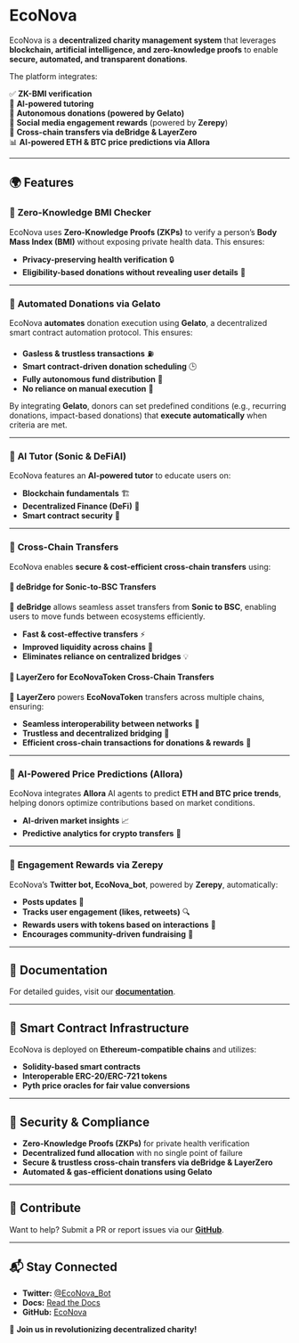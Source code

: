 # **EcoNova**

EcoNova is a **decentralized charity management system** that leverages **blockchain, artificial intelligence, and zero-knowledge proofs** to enable **secure, automated, and transparent donations**.

The platform integrates:

✅ **ZK-BMI verification**  
🤖 **AI-powered tutoring**  
💸 **Autonomous donations (powered by Gelato)**  
📢 **Social media engagement rewards** (powered by **Zerepy**)  
🔁 **Cross-chain transfers via deBridge & LayerZero**  
📊 **AI-powered ETH & BTC price predictions via Allora**

---

## 🌍 **Features**

### 🔹 **Zero-Knowledge BMI Checker**

EcoNova uses **Zero-Knowledge Proofs (ZKPs)** to verify a person’s **Body Mass Index (BMI)** without exposing private health data. This ensures:

- **Privacy-preserving health verification** 🔒
- **Eligibility-based donations without revealing user details** 🏥

---

### 🔹 **Automated Donations via Gelato**

EcoNova **automates** donation execution using **Gelato**, a decentralized smart contract automation protocol. This ensures:

- **Gasless & trustless transactions** ⛽
- **Smart contract-driven donation scheduling** 🕒
- **Fully autonomous fund distribution** 💸
- **No reliance on manual execution** 🚀

By integrating **Gelato**, donors can set predefined conditions (e.g., recurring donations, impact-based donations) that **execute automatically** when criteria are met.

---

### 🔹 **AI Tutor (Sonic & DeFiAI)**

EcoNova features an **AI-powered tutor** to educate users on:

- **Blockchain fundamentals** 🏗️
- **Decentralized Finance (DeFi)** 💱
- **Smart contract security** 🔐

---

### 🔹 **Cross-Chain Transfers**

EcoNova enables **secure & cost-efficient cross-chain transfers** using:

#### 🔀 **deBridge for Sonic-to-BSC Transfers**

💱 **deBridge** allows seamless asset transfers from **Sonic to BSC**, enabling users to move funds between ecosystems efficiently.

- **Fast & cost-effective transfers** ⚡
- **Improved liquidity across chains** 🔄
- **Eliminates reliance on centralized bridges** 💡

#### 🔀 **LayerZero for EcoNovaToken Cross-Chain Transfers**

🌉 **LayerZero** powers **EcoNovaToken** transfers across multiple chains, ensuring:

- **Seamless interoperability between networks** 🔗
- **Trustless and decentralized bridging** 🏦
- **Efficient cross-chain transactions for donations & rewards** 💸

---

### 🔹 **AI-Powered Price Predictions (Allora)**

EcoNova integrates **Allora** AI agents to predict **ETH and BTC price trends**, helping donors optimize contributions based on market conditions.

- **AI-driven market insights** 📈
- **Predictive analytics for crypto transfers** 🧠

---

### 🔹 **Engagement Rewards via Zerepy**

EcoNova’s **Twitter bot, EcoNova_bot**, powered by **Zerepy**, automatically:

- **Posts updates** 📢
- **Tracks user engagement (likes, retweets)** 🔍
- **Rewards users with tokens based on interactions** 🎁
- **Encourages community-driven fundraising** 🤝

---

## 📜 **Documentation**

For detailed guides, visit our **[documentation](https://econovadocs.vercel.app/)**.

---

## 📡 **Smart Contract Infrastructure**

EcoNova is deployed on **Ethereum-compatible chains** and utilizes:

- **Solidity-based smart contracts**
- **Interoperable ERC-20/ERC-721 tokens**
- **Pyth price oracles for fair value conversions**

---

## 🔐 **Security & Compliance**

- **Zero-Knowledge Proofs (ZKPs)** for private health verification
- **Decentralized fund allocation** with no single point of failure
- **Secure & trustless cross-chain transfers via deBridge & LayerZero**
- **Automated & gas-efficient donations using Gelato**

---

## 🤝 **Contribute**

Want to help? Submit a PR or report issues via our **[GitHub](https://github.com/Imdavyking/econova/)**.

---

## 📬 **Stay Connected**

- **Twitter:** [@EcoNova_Bot](https://x.com/EcoNova_Bot)
- **Docs:** [Read the Docs](https://econovadocs.vercel.app/)
- **GitHub:** [EcoNova](https://github.com/Imdavyking/econova/)

🚀 **Join us in revolutionizing decentralized charity!**
